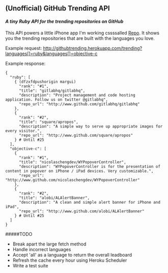 ## (Unofficial) GitHub Trending API
#### _A tiny Ruby API for the trending repositories on GitHub_

This API powers a little iPhone app I'm working cssssalled [Repo](https://github.com/richardburton/Repo). It shows you the trending repositories that are built with the languages you love.

Example request: http://githubtrending.herokuapp.com/trending?languages[]=ruby&languages[]=objective-c

Example response:

    {
      "ruby": [
        { (dfzxfdpushorigin margui)
          "rank": "#1",
          "title": "gitlabhq/gitlabhq",
          "description": "Project management and code hosting  application. Follow us on twitter @gitlabhq",
          "repo_url": "http://www.github.com/gitlabhq/gitlabhq"
        },
        {
          "rank": "#2",
          "title": "square/apropos",
          "description": "A simple way to serve up appropriate images for every visitor.",
          "repo_url": "http://www.github.com/square/apropos"
        } # Until #25
      ],
      "objective-c": [
        {
          "rank": "#1",
          "title": "nicolaschengdev/WYPopoverController",
          "description": "WYPopoverController is for the presentation of content in popover on iPhone / iPad devices. Very customizable.",
          "repo_url": "http://www.github.com/nicolaschengdev/WYPopoverController"
        },
        {
          "rank": "#2",
          "title": "alobi/ALAlertBanner",
          "description": "A clean and simple alert banner for iPhone and iPad",
          "repo_url": "http://www.github.com/alobi/ALAlertBanner"
        } # Until #25
      ]
    }

#####TODO
* Break apart the large fetch method
* Handle incorrect languages
* Accept 'all' as a language to return the overall leadboard
* Refresh the cache every hour using Heroku Scheduler
* Write a test suite
